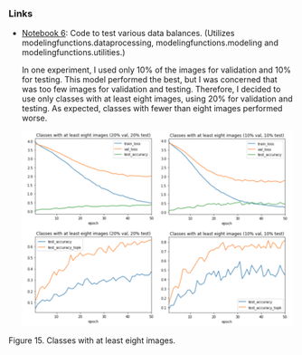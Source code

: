 ### Links

-   [Notebook
    6](https://github.com/leogodin217/motorcycle_classification/blob/master/code/6%20-%20Testing%20Data%20Balance.ipynb):
    Code to test various data balances. (Utilizes
    modelingfunctions.dataprocessing, modelingfunctions.modeling and
    modelingfunctions.utilities.)

    In one experiment, I used only 10% of the images for
    validation and 10% for testing. This model performed the best, but I
    was concerned that was too few images for validation and testing.
    Therefore, I decided to use only classes with at least eight images,
    using 20% for validation and testing. As expected, classes with
    fewer than eight images performed worse.

    ![](./media/image16.png)

Figure 15. Classes with at least eight images.
